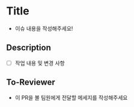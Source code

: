 # Title
- 이슈 내용을 작성해주세요!

## Description
- [ ] 작업 내용 및 변경 사항

## To-Reviewer
- 이 PR을 볼 팀원에게 전달할 메세지를 작성해주세요

